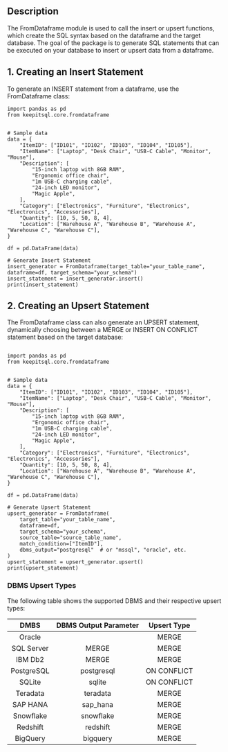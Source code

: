 

## Description

The FromDataframe module is used to call the insert or upsert functions, which create the SQL syntax based on the dataframe and the target database. The goal of the package is to generate SQL statements that can be executed on your database to insert or upsert data from a dataframe.



## 1. Creating an Insert Statement

To generate an INSERT statement from a dataframe, use the FromDataframe class:


```
import pandas as pd
from keepitsql.core.fromdataframe 


# Sample data
data = {
    "ItemID": ["ID101", "ID102", "ID103", "ID104", "ID105"],
    "ItemName": ["Laptop", "Desk Chair", "USB-C Cable", "Monitor", "Mouse"],
    "Description": [
        "15-inch laptop with 8GB RAM",
        "Ergonomic office chair",
        "1m USB-C charging cable",
        "24-inch LED monitor",
        "Magic Apple",
    ],
    "Category": ["Electronics", "Furniture", "Electronics", "Electronics", "Accessories"],
    "Quantity": [10, 5, 50, 8, 4],
    "Location": ["Warehouse A", "Warehouse B", "Warehouse A", "Warehouse C", "Warehouse C"],
}

df = pd.DataFrame(data)

# Generate Insert Statement
insert_generator = FromDataframe(target_table="your_table_name", dataframe=df, target_schema="your_schema")
insert_statement = insert_generator.insert()
print(insert_statement)
```


## 2. Creating an Upsert Statement

The FromDataframe class can also generate an UPSERT statement, dynamically choosing between a MERGE or INSERT ON CONFLICT statement based on the target database:

```

import pandas as pd
from keepitsql.core.fromdataframe


# Sample data
data = {
    "ItemID": ["ID101", "ID102", "ID103", "ID104", "ID105"],
    "ItemName": ["Laptop", "Desk Chair", "USB-C Cable", "Monitor", "Mouse"],
    "Description": [
        "15-inch laptop with 8GB RAM",
        "Ergonomic office chair",
        "1m USB-C charging cable",
        "24-inch LED monitor",
        "Magic Apple",
    ],
    "Category": ["Electronics", "Furniture", "Electronics", "Electronics", "Accessories"],
    "Quantity": [10, 5, 50, 8, 4],
    "Location": ["Warehouse A", "Warehouse B", "Warehouse A", "Warehouse C", "Warehouse C"],
}

df = pd.DataFrame(data)

# Generate Upsert Statement
upsert_generator = FromDataframe(
    target_table="your_table_name",
    dataframe=df,
    target_schema="your_schema",
    source_table="source_table_name",
    match_condition=["ItemID"],
    dbms_output="postgresql"  # or "mssql", "oracle", etc.
)
upsert_statement = upsert_generator.upsert()
print(upsert_statement)

```


### DBMS Upsert Types

The following table shows the supported DBMS and their respective upsert types:


| DMBS       | DBMS Output Parameter | Upsert Type |   
|  :-------: | :-------:             |  :-------:     |
| Oracle     |                       | MERGE   |
| SQL Server | MERGE                 |  MERGE   |
| IBM Db2	 | MERGE                 |  MERGE   |
| PostgreSQL | postgresql            | ON CONFLICT   |
| SQLite     | sqlite                | ON CONFLICT   |
| Teradata   | teradata              | MERGE   |
| SAP HANA   | sap_hana              | MERGE   |
| Snowflake  | snowflake             | MERGE   |
| Redshift   | redshift              | MERGE   |
| BigQuery   | bigquery              | MERGE   |




<!-- DBMS	Upsert Type
Oracle	MERGE
SQL Server	MERGE
IBM Db2	MERGE
PostgreSQL	ON CONFLICT / MERGE (15+)
MySQL	ON DUPLICATE KEY UPDATE
SQLite	ON CONFLICT
Teradata	MERGE
SAP HANA	MERGE
Snowflake	MERGE
Redshift	MERGE
BigQuery	MERGE -->